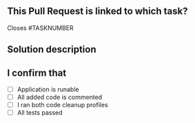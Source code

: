 ## This Pull Request is linked to which task?

Closes #TASKNUMBER

## Solution description



## I confirm that

- [ ] Application is runable
- [ ] All added code is commented
- [ ] I ran both code cleanup profiles
- [ ] All tests passed
